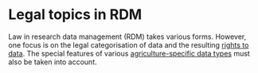 # Legal topics in RDM

Law in research data management (RDM) takes various forms.
However, one focus is on the legal categorisation of data and the resulting [rights to data](/knowledgebase/en/legal/rights).
The special features of various [agriculture-specific data types](/knowledgebase/en/rdm/specific_data) must also be taken into account.
